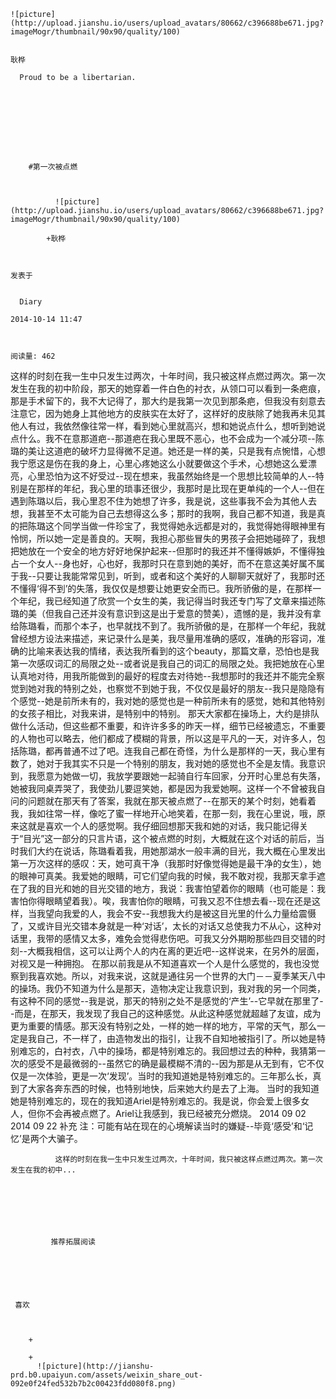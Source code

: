 
    
  
    ![picture](http://upload.jianshu.io/users/upload_avatars/80662/c396688be671.jpg?imageMogr/thumbnail/90x90/quality/100)
    

    耿桦
  
      Proud to be a libertarian.

  
  
    
  


    
      
        #第一次被点燃
        
          
            
              ![picture](http://upload.jianshu.io/users/upload_avatars/80662/c396688be671.jpg?imageMogr/thumbnail/90x90/quality/100)
            
            +耿桦
        
        
    
    发表于 

    
      Diary

    2014-10-14 11:47

    

    阅读量: 462
  


        
            

  这样的时刻在我一生中只发生过两次，十年时间，我只被这样点燃过两次。第一次发生在我的初中阶段，那天的她穿着一件白色的衬衣，从领口可以看到一条疤痕，那是手术留下的，我不大记得了，那大约是我第一次见到那条疤，但我没有刻意去注意它，因为她身上其他地方的皮肤实在太好了，这样好的皮肤除了她我再未见其他人有过，我依然像往常一样，看到她心里就高兴，想和她说点什么，想听到她说点什么。我不在意那道疤--那道疤在我心里既不恶心，也不会成为一个减分项--陈璐的美让这道疤的破坏力显得微不足道。她还是一样的美，只是我有点惋惜，心想我宁愿这是伤在我的身上，心里心疼她这么小就要做这个手术，心想她这么爱漂亮，心里恐怕为这不好受过--现在想来，我虽然始终是一个思想比较简单的人--特别是在那样的年纪，我心里的琐事还很少，我那时是比现在更单纯的一个人--但在遇到陈璐以后，我心里忍不住为她想了许多，我是说，这些事我不会为其他人去想，我甚至不太可能为自己去想得这么多；那时的我啊，我自己都不知道，我是真的把陈璐这个同学当做一件珍宝了，我觉得她永远都是对的，我觉得她得眼神里有怜悯，所以她一定是善良的。天啊，我担心那些冒失的男孩子会把她碰碎了，我想把她放在一个安全的地方好好地保护起来--但那时的我还并不懂得嫉妒，不懂得独占一个女人--身也好，心也好，我那时只在意到她的美好，而不在意这美好属不属于我--只要让我能常常见到，听到，或者和这个美好的人聊聊天就好了，我那时还不懂得‘得不到’的失落，我仅仅是想要让她更安全而已。我所骄傲的是，在那样一个年纪，我已经知道了欣赏一个女生的美，我记得当时我还专门写了文章来描述陈璐的美（但我自己还并没有意识到这是出于爱意的赞美），遗憾的是，我并没有拿给陈璐看，而那个本子，也早就找不到了。我所骄傲的是，在那样一个年纪，我就曾经想方设法来描述，来记录什么是美，我尽量用准确的感叹，准确的形容词，准确的比喻来表达我的情绪，表达我所看到的这个beauty，那篇文章，恐怕也是我第一次感叹词汇的局限之处--或者说是我自己的词汇的局限之处。我把她放在心里认真地对待，用我所能做到的最好的程度去对待她--我想那时的我还并不能完全察觉到她对我的特别之处，也察觉不到她于我，不仅仅是最好的朋友--我只是隐隐有个感觉--她是前所未有的，我对她的感觉也是一种前所未有的感觉，她和其他特别的女孩子相比，对我来讲，是特别中的特别。
  那天大家都在操场上，大约是排队做什么活动，但这些都不重要，和许许多多的昨天一样，细节已经被遗忘，不重要的人物也可以略去，他们都成了模糊的背景，所以这是平凡的一天，对许多人，包括陈璐，都再普通不过了吧。连我自己都在奇怪，为什么是那样的一天，我心里有数了，她对于我其实不只是一个特别的朋友，我对她的感觉也不全是友情。我意识到，我愿意为她做一切，我放学要跟她一起骑自行车回家，分开时心里总有失落，她被我同桌弄哭了，我使劲儿要逗笑她，都是因为我爱她啊。这样一个不曾被我自问的问题就在那天有了答案，我就在那天被点燃了--在那天的某个时刻，她看着我，我如往常一样，像吃了蜜一样地开心地笑着，在那一刻，我在心里说，哦，原来这就是喜欢一个人的感觉啊。我仔细回想那天我和她的对话，我只能记得关于“目光”这一部分的只言片语，这个被点燃的时刻，大概就在这个对话的前后，当时我们大约在说话，陈璐看着我，用她那湖水一般丰满的目光，我大概在心里发出第一万次这样的感叹：天，她可真干净（我那时好像觉得她是最干净的女生），她的眼神可真美。我爱她的眼睛，可它们望向我的时候，我不敢对视，我那天拿手遮在了我的目光和她的目光交错的地方，我说：我害怕望着你的眼睛（也可能是：我害怕你得眼睛望着我）。唉，我害怕你的眼睛，可我又忍不住想去看--现在还是这样，当我望向我爱的人，我会不安--我想我大约是被这目光里的什么力量给震慑了，又或许目光交错本身就是一种‘对话’，太长的对话又总使我力不从心，这种对话里，我带的感情又太多，难免会觉得悲伤吧。可我又分外期盼那些四目交错的时刻--大概我相信，这可以让两个人的内在离的更近吧--这样说来，在另外的层面，对视又是一种拥抱。
  在那以前我是从不知道喜欢一个人是什么感觉的，我也没觉察到我喜欢她。所以，对我来说，这就是通往另一个世界的大门－－夏季某天八中的操场。我仍不知道为什么是那天，造物决定让我意识到，我对我的另一个同类，有这种不同的感觉--我是说，那天的特别之处不是感觉的‘产生’--它早就在那里了--而是，在那天，我发现了我自己的这种感觉。从此这种感觉就超越了友谊，成为更为重要的情感。那天没有特别之处，一样的她一样的地方，平常的天气，那么一定是我自己，不一样了，由造物发出的指引，让我不自知地被指引了。所以她是特别难忘的，白衬衣，八中的操场，都是特别难忘的。我回想过去的种种，我猜第一次的感受不是最微弱的--虽然它的确是最模糊不清的--因为那是从无到有，它不仅仅是一次体验，更是一次‘发现’。当时的我知道她是特别难忘的。三年那么长，真到了大家各奔东西的时候，也特别地快，后来她大约是去了上海。
  当时的我知道她是特别难忘的，现在的我知道Ariel是特别难忘的。我是说，你会爱上很多女人，但你不会再被点燃了。Ariel让我感到，我已经被充分燃烧。
  2014 09 02
  2014 09 22 补充
  注：可能有站在现在的心境解读当时的嫌疑--毕竟‘感受’和‘记忆’是两个大骗子。

        
              这样的时刻在我一生中只发生过两次，十年时间，我只被这样点燃过两次。第一次发生在我的初中...
      
    
    
      
      
      
          
             推荐拓展阅读
        
      
    
    
      
          
     喜欢

      
      
        +
                  
        +
          ![picture](http://jianshu-prd.b0.upaiyun.com/assets/weixin_share_out-092e0f24fed532b7b2c00423fdd080f8.png)
        
      
    
  


